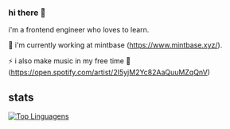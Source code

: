 ### hi there 👋

i'm a frontend engineer who loves to learn.

🔭 i'm currently working at mintbase (https://www.mintbase.xyz/).

⚡ i also make music in my free time 🎸 (https://open.spotify.com/artist/2I5yjM2Yc82AaQuuMZqQnV)

## stats

[![Top Linguagens](https://github-readme-stats.vercel.app/api/top-langs/?username=sainthiago&layout=compact)](https://github.com/anuraghazra/github-readme-stats) 

<!--
**ruimrs/ruimrs** is a ✨ _special_ ✨ repository because its `README.md` (this file) appears on your GitHub profile.

Here are some ideas to get you started:

- 🔭 I’m currently working on ...
- 🌱 I’m currently learning ...
- 👯 I’m looking to collaborate on ...
- 🤔 I’m looking for help with ...
- 💬 Ask me about ...
- 📫 How to reach me: ...
- 😄 Pronouns: ...
- ⚡ Fun fact: ...
-->
